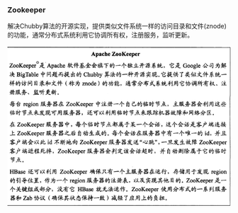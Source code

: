 ### Zookeeper

解决Chubby算法的开源实现，提供类似文件系统一样的访问目录和文件(znode)的功能，通常分布式系统利用它协调所有权，注册服务，监听更新。

![p1](/images/zookeeper1.png)
